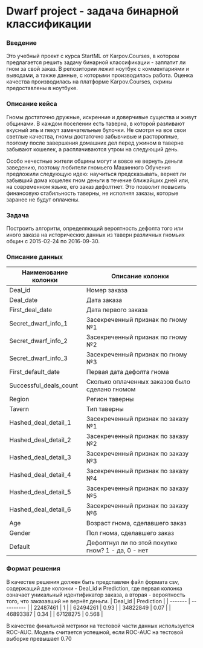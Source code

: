 # Dwarf project - задача бинарной классификации

### Введение
Это учебный проект с курса StartML от Karpov.Courses, в котором предлагается решить задачу бинарной классификации - заплатит ли гном за свой заказ. В репозитории лежит ноутбук с комментариями и выводами, а также данные, с которыми производилась работа. Оценка качества производилась на платформе Karpov.Courses, скрины предоставлены в ноутбуке.

### Описание кейса
Гномы достаточно дружные, искренние и доверчивые существа и живут общинами. В каждом поселении есть таверна, в которой разливают вкусный эль и пекут замечательные булочки. Не смотря на все свои светлые качества, гномы достаточно забывчивые и расторопные, поэтому после завершения домашних дел перед ужином в таверне забывают кошелек, а расплачиваются утром на следующий день.

Особо нечестные жители общины могут и вовсе не вернуть деньги заведению, поэтому любители гномьего Машинного Обучения предложили следующую идею: научиться предсказывать, вернет ли забывший дома кошелек гном деньги в течение ближайших дней или, на современном языке, его заказ дефолтнет. Это позволит повысить финансовую стабильность таверны, не исполняя заказы, которые заранее не будут оплачены.

### Задача
Построить алгоритм, определяющий вероятность дефолта того или иного заказа на исторических данных из таверн различных гномьих общин с 2015-02-24 по 2016-09-30.

### Описание данных

| Наименование колонки | Описание колонки |
| -------------------- | ---------------- |
| Deal_id	| Номер заказа |
| Deal_date | Дата заказа |
| First_deal_date	| Дата первого заказа |
| Secret_dwarf_info_1 |	Засекреченный признак по гному №1 |
| Secret_dwarf_info_2 |	Засекреченный признак по гному №2 |
| Secret_dwarf_info_3 |	Засекреченный признак по гному №3 |
| First_default_date |	Первая дата дефолта гнома |
| Successful_deals_count |	Сколько оплаченных заказов было сделано гномом |
| Region |	Регион таверны |
| Tavern |	Тип таверны |
| Hashed_deal_detail_1 |	Засекреченный признак по заказу №1 |
| Hashed_deal_detail_2 |	Засекреченный признак по заказу №2 |
| Hashed_deal_detail_3 |	Засекреченный признак по заказу №3 |
| Hashed_deal_detail_4 |	Засекреченный признак по заказу №4 |
| Hashed_deal_detail_5 |	Засекреченный признак по заказу №5 |
| Hashed_deal_detail_6 |	Засекреченный признак по заказу №6 |
| Age |	Возраст гнома, сделавшего заказ |
| Gender |	Пол гнома, сделавшего заказ |
| Default |	Дефолтнул ли по этой покупке гном? 1 - да, 0 - нет |

### Формат решения

В качестве решения должен быть представлен файл формата csv, содержащий две колонки - Deal_id и Prediction, где первая колонка означает уникальный идентификатор заказа, а вторая - вероятность того, что заказавший не вернёт деньги.
| Deal_id | Prediction |
| ------- | ---------- |
| 22487461 |	1 |
| 62494261 |	0.93 |
| 34822849 |	0.07 |
| 46893387 |	0.34 |
| 67128275 | 0.568 |

В качестве финальной метрики на тестовой части данных используется ROC-AUC.
Модель считается успешной, если ROC-AUC на тестовой выборке превышает 0.70
